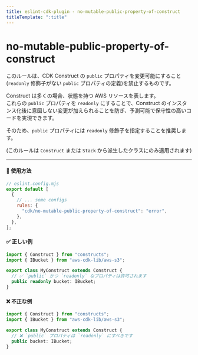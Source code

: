 ```yaml
---
title: eslint-cdk-plugin - no-mutable-public-property-of-construct
titleTemplate: ":title"
---
```


<script setup>
import RecommendedItem from '../../components/RecommendedItem.vue'
import FixableItem from '../../components/FixableItem.vue'
</script>

# no-mutable-public-property-of-construct

<RecommendedItem japanese />
<FixableItem japanese />

このルールは、CDK Construct の `public` プロパティを変更可能にすること(`readonly` 修飾子がない `public` プロパティの定義)を禁止するものです。

Construct は多くの場合、状態を持つ AWS リソースを表します。  
これらの `public` プロパティを `readonly` にすることで、Construct のインスタンス化後に意図しない変更が加えられることを防ぎ、予測可能で保守性の高いコードを実現できます。

そのため、`public` プロパティには `readonly` 修飾子を指定することを推奨します。

(このルールは `Construct` または `Stack` から派生したクラスにのみ適用されます)

---

#### 🔧 使用方法

```js
// eslint.config.mjs
export default [
  {
    // ... some configs
    rules: {
      "cdk/no-mutable-public-property-of-construct": "error",
    },
  },
];
```

#### ✅ 正しい例

```ts
import { Construct } from "constructs";
import { IBucket } from "aws-cdk-lib/aws-s3";

export class MyConstruct extends Construct {
  // ✅ `public` かつ `readonly` なプロパティは許可されます
  public readonly bucket: IBucket;
}
```

#### ❌ 不正な例

```ts
import { Construct } from "constructs";
import { IBucket } from "aws-cdk-lib/aws-s3";

export class MyConstruct extends Construct {
  // ❌ `public` プロパティは `readonly` にすべきです
  public bucket: IBucket;
}
```
